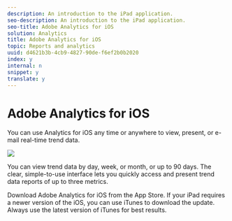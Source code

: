 ```yaml
---
description: An introduction to the iPad application.
seo-description: An introduction to the iPad application.
seo-title: Adobe Analytics for iOS
solution: Analytics
title: Adobe Analytics for iOS
topic: Reports and analytics
uuid: d4621b3b-4cb9-4827-90de-f6ef2b0b2020
index: y
internal: n
snippet: y
translate: y
---
```


# Adobe Analytics for iOS

You can use Analytics for iOS any time or anywhere to view, present, or e-mail real-time trend data. 

![](graphics/ipad.png) 

You can view trend data by day, week, or month, or up to 90 days. The clear, simple-to-use interface lets you quickly access and present trend data reports of up to three metrics. 

Download Adobe Analytics for iOS from the App Store. If your iPad requires a newer version of the iOS, you can use iTunes to download the update. Always use the latest version of iTunes for best results. 
